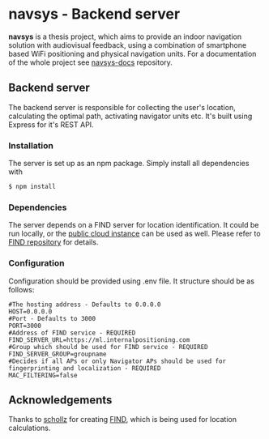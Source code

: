 # navsys - Backend server

**navsys** is a thesis project, which aims to provide an indoor navigation solution with audiovisual feedback, 
using a combination of smartphone based WiFi positioning and physical navigation units. 
For a documentation of the whole project see [navsys-docs](https://github.com/yedlosh/navsys-docs) repository.

## Backend server

The backend server is responsible for collecting the user's location, calculating the optimal path, 
activating navigator units etc. It's built using Express for it's REST API.

### Installation

The server is set up as an npm package. Simply install all dependencies with
```bash
$ npm install
```

### Dependencies

The server depends on a FIND server for location identification. It could be run locally, or the 
[public cloud instance](https://ml.internalpositioning.com/) can be used as well. 
Please refer to [FIND repository](https://github.com/schollz/find) for details.

### Configuration

Configuration should be provided using .env file.
It structure should be as follows:
```
#The hosting address - Defaults to 0.0.0.0 
HOST=0.0.0.0
#Port - Defaults to 3000
PORT=3000 
#Address of FIND service - REQUIRED
FIND_SERVER_URL=https://ml.internalpositioning.com
#Group which should be used for FIND service - REQUIRED
FIND_SERVER_GROUP=groupname
#Decides if all APs or only Navigator APs should be used for fingerprinting and localization - REQUIRED
MAC_FILTERING=false
```

## Acknowledgements

Thanks to [schollz](https://github.com/schollz/) for creating [FIND](https://github.com/schollz/find), which is being 
used for location calculations.
